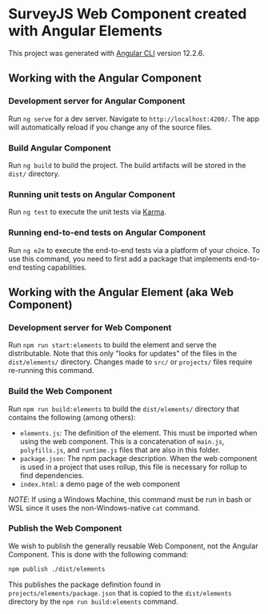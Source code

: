 # SurveyJS Web Component created with Angular Elements

This project was generated with [Angular CLI](https://github.com/angular/angular-cli) version 12.2.6.

## Working with the Angular Component

### Development server for Angular Component

Run `ng serve` for a dev server. Navigate to `http://localhost:4200/`. The app will automatically reload if you change any of the source files.

### Build Angular Component

Run `ng build` to build the project. The build artifacts will be stored in the `dist/` directory.

### Running unit tests on Angular Component

Run `ng test` to execute the unit tests via [Karma](https://karma-runner.github.io).

### Running end-to-end tests on Angular Component

Run `ng e2e` to execute the end-to-end tests via a platform of your choice. To use this command, you need to first add a package that implements end-to-end testing capabilities.

## Working with the Angular Element (aka Web Component)

### Development server for Web Component

Run `npm run start:elements` to build the element and serve the distributable. Note that this only "looks for updates" of the files in the `dist/elements/` directory. Changes made to `src/` or `projects/` files require re-running this command.

### Build the Web Component

Run `npm run build:elements` to build the `dist/elements/` directory that contains the following (among others):

* `elements.js`: The definition of the element. This must be imported when using the web component. This is a concatenation of `main.js`, `polyfills.js`, and `runtime.js` files that are also in this folder.
* `package.json`: The npm package description. When the web component is used in a project that uses rollup, this file is necessary for rollup to find dependencies.
* `index.html`: a demo page of the web component

*NOTE*: If using a Windows Machine, this command must be run in bash or WSL since it uses the non-Windows-native `cat` command.

### Publish the Web Component

We wish to publish the generally reusable Web Component, not the Angular Component. This is done with the following command:

```bash
npm publish ./dist/elements
```

This publishes the package definition found in `projects/elements/package.json` that is copied to the `dist/elements` directory by the `npm run build:elements` command. 
